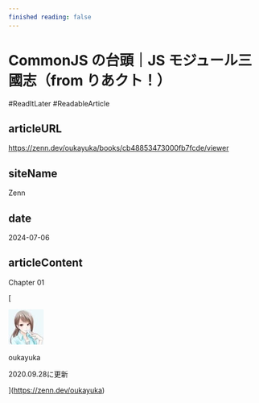```yaml
---
finished reading: false
---
```

# CommonJS の台頭｜JS モジュール三國志（from りあクト！）
  #ReadItLater 
 #ReadableArticle

## articleURL
https://zenn.dev/oukayuka/books/cb48853473000fb7fcde/viewer

## siteName
Zenn

## date
2024-07-06

## articleContent
Chapter 01

[

![oukayuka](Clippings/assets/CommonJS%20の台頭｜JS%20モジュール三國志（from%20りあクト！）-2024-07-06%2015-36-02/oukayuka.jpeg)

oukayuka

2020.09.28に更新



](https://zenn.dev/oukayuka)